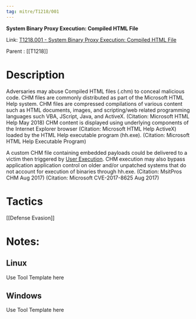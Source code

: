 ```yaml
---
tag: mitre/T1218/001
---
```


**System Binary Proxy Execution: Compiled HTML File**

Link: [T1218.001 - System Binary Proxy Execution: Compiled HTML File](https://attack.mitre.org/techniques/T1218/001)

Parent : [[T1218]]


# Description

Adversaries may abuse Compiled HTML files (.chm) to conceal malicious code. CHM files are commonly distributed as part of the Microsoft HTML Help system. CHM files are compressed compilations of various content such as HTML documents, images, and scripting/web related programming languages such VBA, JScript, Java, and ActiveX. (Citation: Microsoft HTML Help May 2018) CHM content is displayed using underlying components of the Internet Explorer browser (Citation: Microsoft HTML Help ActiveX) loaded by the HTML Help executable program (hh.exe). (Citation: Microsoft HTML Help Executable Program)

A custom CHM file containing embedded payloads could be delivered to a victim then triggered by [User Execution](https://attack.mitre.org/techniques/T1204). CHM execution may also bypass application application control on older and/or unpatched systems that do not account for execution of binaries through hh.exe. (Citation: MsitPros CHM Aug 2017) (Citation: Microsoft CVE-2017-8625 Aug 2017)

# Tactics


[[Defense Evasion]]


# Notes:

## Linux

Use Tool Template here

## Windows

Use Tool Template here